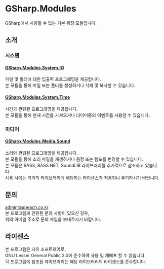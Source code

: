 # GSharp.Modules
GSharp에서 사용할 수 있는 기본 확장 모듈입니다.  

## 소개
### 시스템
#### [GSharp.Modules.System.IO](GSharp.Modules.System.IO)
파일 및 폴더에 대한 입출력 프로그래밍을 제공합니다.  
본 모듈을 통해 파일 또는 폴더를 생성하거나 삭제 및 복사할 수 있습니다.

#### [GSharp.Modules.System.Time](GSharp.Modules.System.Time)
시간과 관련된 프로그래밍을 제공합니다.  
본 모듈을 통해 현재 시간을 가져오거나 타이머등의 이벤트를 사용할 수 있습니다.

### 미디어
#### [GSharp.Modules.Media.Sound](GSharp.Modules.Media.Sound)
소리와 관련된 프로그래밍을 제공합니다.  
본 모듈을 통해 소리 파일을 재생하거나 음정 또는 템포를 변경할 수 있습니다.  
본 모듈은 BASS, BASS.NET, SoundLIB 라이브러리를 추가적으로 참조하고 있습니다.  
사용 시에는 각각의 라이브러리에 해당하는 라이센스가 적용되니 주의하시기 바랍니다.

## 문의
admin@apeach.co.kr  
본 프로그램과 관련된 문의 사항이 있으신 경우,  
위의 이메일 주소로 문의 메일을 보내주시기 바랍니다.

## 라이센스
본 프로그램은 자유 소프트웨어로,  
GNU Lesser General Public 3.0에 준수하여 사용 및 재배포 할 수 있습니다.  
각 프로그램에 참조된 라이브러리는 해당 라이브러리의 라이센스를 준수합니다.
